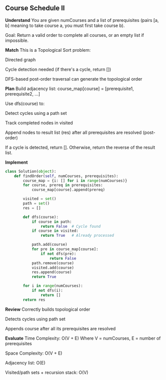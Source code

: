 ## Course Schedule II
**Understand**
You are given numCourses and a list of prerequisites (pairs [a, b] meaning to take course a, you must first take course b).

Goal:
Return a valid order to complete all courses, or an empty list if impossible.

**Match**
This is a Topological Sort problem:

Directed graph

Cycle detection needed (if there's a cycle, return [])

DFS-based post-order traversal can generate the topological order

**Plan**
Build adjacency list:
course_map[course] = [prerequisite1, prerequisite2, ...]

Use dfs(course) to:

Detect cycles using a path set

Track completed nodes in visited

Append nodes to result list (res) after all prerequisites are resolved (post-order)

If a cycle is detected, return [].
Otherwise, return the reverse of the result list.

**Implement**
```python
class Solution(object):
    def findOrder(self, numCourses, prerequisites):
        course_map = {i: [] for i in range(numCourses)}
        for course, prereq in prerequisites:
            course_map[course].append(prereq)

        visited = set()
        path = set()
        res = []

        def dfs(course):
            if course in path:
                return False  # Cycle found
            if course in visited:
                return True   # Already processed

            path.add(course)
            for pre in course_map[course]:
                if not dfs(pre):
                    return False
            path.remove(course)
            visited.add(course)
            res.append(course)
            return True

        for i in range(numCourses):
            if not dfs(i):
                return []
        return res
```

**Review**
Correctly builds topological order

Detects cycles using path set

Appends course after all its prerequisites are resolved

**Evaluate**
Time Complexity: O(V + E)
Where V = numCourses, E = number of prerequisites

Space Complexity: O(V + E)

Adjacency list: O(E)

Visited/path sets + recursion stack: O(V)
